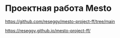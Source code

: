 # Проектная работа Mesto

https://github.com/reseggy/mesto-project-ff/tree/main

https://reseggy.github.io/mesto-project-ff/